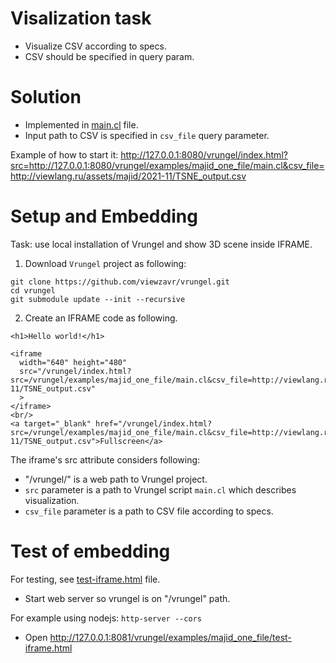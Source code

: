 
# Visalization task

* Visualize CSV according to specs.
* CSV should be specified in query param.

# Solution

* Implemented in [main.cl](main.cl) file.
* Input path to CSV is specified in `csv_file` query parameter.

Example of how to start it:
http://127.0.0.1:8080/vrungel/index.html?src=http://127.0.0.1:8080/vrungel/examples/majid_one_file/main.cl&csv_file=http://viewlang.ru/assets/majid/2021-11/TSNE_output.csv

# Setup and Embedding

Task: use local installation of Vrungel and show 3D scene inside IFRAME.

1. Download `Vrungel` project as following:
```
git clone https://github.com/viewzavr/vrungel.git
cd vrungel
git submodule update --init --recursive
```

2. Create an IFRAME code as following.

```
<h1>Hello world!</h1>

<iframe
  width="640" height="480"
  src="/vrungel/index.html?src=/vrungel/examples/majid_one_file/main.cl&csv_file=http://viewlang.ru/assets/majid/2021-11/TSNE_output.csv"
  >
</iframe>
<br/>
<a target="_blank" href="/vrungel/index.html?src=/vrungel/examples/majid_one_file/main.cl&csv_file=http://viewlang.ru/assets/majid/2021-11/TSNE_output.csv">Fullscreen</a>

```

The iframe's src attribute considers following:
* "/vrungel/" is a web path to Vrungel project.
* `src` parameter is a path to Vrungel script `main.cl` which describes visualization.
* `csv_file` parameter is a path to CSV file according to specs.


# Test of embedding

For testing, see [test-iframe.html](test-iframe.html) file.

* Start web server so vrungel is on "/vrungel" path.

For example using nodejs: `http-server --cors`

* Open http://127.0.0.1:8081/vrungel/examples/majid_one_file/test-iframe.html
